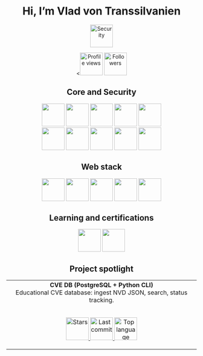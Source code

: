 <h1 align="center">Hi, I’m Vlad von Transsilvanien</h1>

<p align="center">
  <img src="https://img.shields.io/badge/Focus-Cybersecurity-blue?style=plastic" alt="Security" height="60" />
</p>

<p align="center">
  <<img src="https://img.shields.io/badge/Visitors-Profile-green?style=plastic" alt="Profile views" height="60" />
  <img src="https://img.shields.io/github/followers/vladvontranssilvanien?label=Followers&style=plastic" alt="Followers" height="60" />
</p>

<div align="center">

## Core and Security
<img src="https://img.shields.io/badge/Linux-FCC624?logo=linux&logoColor=black&style=plastic" height="60" />
<img src="https://img.shields.io/badge/Kali_Linux-557C94?logo=kalilinux&logoColor=white&style=plastic" height="60" />
<img src="https://img.shields.io/badge/Python-3776AB?logo=python&logoColor=white&style=plastic" height="60" />
<img src="https://img.shields.io/badge/Bash-4EAA25?logo=gnubash&logoColor=white&style=plastic" height="60" />
<img src="https://img.shields.io/badge/Git-F05032?logo=git&logoColor=white&style=plastic" height="60" />
<br>
<img src="https://img.shields.io/badge/GitHub-181717?logo=github&logoColor=white&style=plastic" height="60" />
<img src="https://img.shields.io/badge/Wireshark-1679A7?logo=wireshark&logoColor=white&style=plastic" height="60" />
<img src="https://img.shields.io/badge/Docker-2496ED?logo=docker&logoColor=white&style=plastic" height="60" />
<img src="https://img.shields.io/badge/PostgreSQL-4169E1?logo=postgresql&logoColor=white&style=plastic" height="60" />
<img src="https://img.shields.io/badge/SQLite-003B57?logo=sqlite&logoColor=white&style=plastic" height="60" />

## Web stack
<img src="https://img.shields.io/badge/HTML5-E34F26?logo=html5&logoColor=white&style=plastic" height="60" />
<img src="https://img.shields.io/badge/CSS3-1572B6?logo=css3&logoColor=white&style=plastic" height="60" />
<img src="https://img.shields.io/badge/JavaScript-F7DF1E?logo=javascript&logoColor=black&style=plastic" height="60" />
<img src="https://img.shields.io/badge/React-61DAFB?logo=react&logoColor=20232A&style=plastic" height="60" />
<img src="https://img.shields.io/badge/Vite-646CFF?logo=vite&logoColor=white&style=plastic" height="60" />

## Learning and certifications
<img src="https://img.shields.io/badge/CompTIA_Security%2B-in_progress-ED1C24?logo=comptia&logoColor=white&style=plastic" height="60" />
<img src="https://img.shields.io/badge/CompTIA_Tech%2B-in_progress-ED1C24?logo=comptia&logoColor=white&style=plastic" height="60" />

## Project spotlight
<div align="center">

<table>
  <tr>
    <td align="center" width="100%">
      <b>CVE DB (PostgreSQL + Python CLI)</b><br/>
      Educational CVE database: ingest NVD JSON, search, status tracking.
      <br/><br/>
      <p align="center">
        <a href="https://github.com/vladvontranssilvanien/cvedb-pg">
          <img alt="Stars" src="https://img.shields.io/github/stars/vladvontranssilvanien/cvedb-pg?style=plastic" height="60" />
        </a>
        <a href="https://github.com/vladvontranssilvanien/cvedb-pg">
          <img alt="Last commit" src="https://img.shields.io/github/last-commit/vladvontranssilvanien/cvedb-pg?color=blue&style=plastic" height="60" />
        </a>
        <a href="https://github.com/vladvontranssilvanien/cvedb-pg">
          <img alt="Top language" src="https://img.shields.io/github/languages/top/vladvontranssilvanien/cvedb-pg?style=plastic" height="60" />
        </a>
      </p>
    </td>
  </tr>
</table>

</div>

</div>










